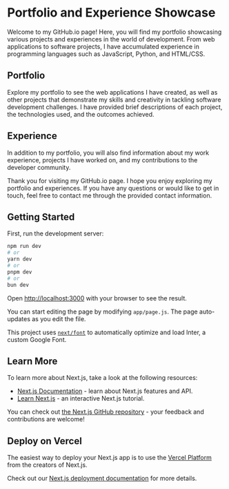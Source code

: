 # Portfolio and Experience Showcase

Welcome to my GitHub.io page! Here, you will find my portfolio showcasing various projects and experiences in the world of development. From web applications to software projects, I have accumulated experience in programming languages such as JavaScript, Python, and HTML/CSS.

## Portfolio

Explore my portfolio to see the web applications I have created, as well as other projects that demonstrate my skills and creativity in tackling software development challenges. I have provided brief descriptions of each project, the technologies used, and the outcomes achieved.

## Experience

In addition to my portfolio, you will also find information about my work experience, projects I have worked on, and my contributions to the developer community.

Thank you for visiting my GitHub.io page. I hope you enjoy exploring my portfolio and experiences. If you have any questions or would like to get in touch, feel free to contact me through the provided contact information.

## Getting Started

First, run the development server:

```bash
npm run dev
# or
yarn dev
# or
pnpm dev
# or
bun dev
```

Open [http://localhost:3000](http://localhost:3000) with your browser to see the result.

You can start editing the page by modifying `app/page.js`. The page auto-updates as you edit the file.

This project uses [`next/font`](https://nextjs.org/docs/basic-features/font-optimization) to automatically optimize and load Inter, a custom Google Font.

## Learn More

To learn more about Next.js, take a look at the following resources:

- [Next.js Documentation](https://nextjs.org/docs) - learn about Next.js features and API.
- [Learn Next.js](https://nextjs.org/learn) - an interactive Next.js tutorial.

You can check out [the Next.js GitHub repository](https://github.com/vercel/next.js/) - your feedback and contributions are welcome!

## Deploy on Vercel

The easiest way to deploy your Next.js app is to use the [Vercel Platform](https://vercel.com/new?utm_medium=default-template&filter=next.js&utm_source=create-next-app&utm_campaign=create-next-app-readme) from the creators of Next.js.

Check out our [Next.js deployment documentation](https://nextjs.org/docs/deployment) for more details.
